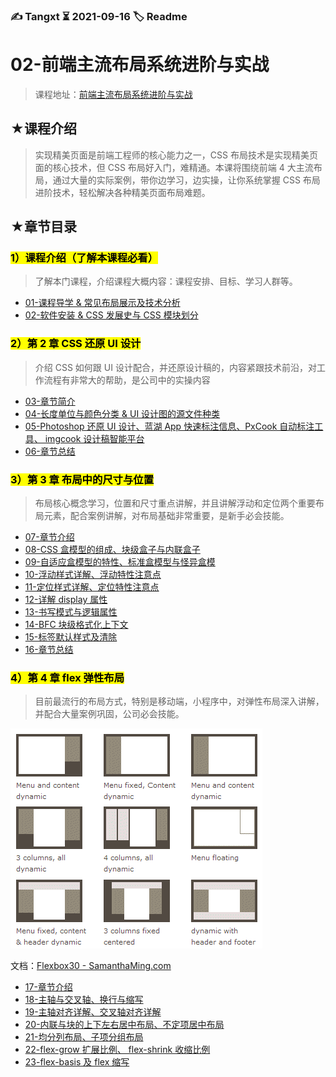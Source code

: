 ### ✍️ Tangxt ⏳ 2021-09-16 🏷️ Readme

# 02-前端主流布局系统进阶与实战

> 课程地址：[前端主流布局系统进阶与实战](https://coding.imooc.com/class/chapter/527.html#Anchor)

## ★课程介绍

> 实现精美页面是前端工程师的核心能力之一，CSS 布局技术是实现精美页面的核心技术，但 CSS 布局好入门，难精通。本课将围绕前端 4 大主流布局，通过大量的实际案例，带你边学习，边实操，让你系统掌握 CSS 布局进阶技术，轻松解决各种精美页面布局难题。

## ★章节目录

### <mark>1）课程介绍（了解本课程必看）</mark>

> 了解本门课程，介绍课程大概内容：课程安排、目标、学习人群等。

- [01-课程导学 & 常见布局展示及技术分析](./01.md)
- [02-软件安装 & CSS 发展史与 CSS 模块划分](./02.md)

### <mark>2）第 2 章 CSS 还原 UI 设计</mark>

> 介绍 CSS 如何跟 UI 设计配合，并还原设计稿的，内容紧跟技术前沿，对工作流程有非常大的帮助，是公司中的实操内容

- [03-章节简介](./03.md)
- [04-长度单位与颜色分类 & UI 设计图的源文件种类](./04.md)
- [05-Photoshop 还原 UI 设计、蓝湖 App 快速标注信息、PxCook 自动标注工具、 imgcook 设计稿智能平台](./05.md)
- [06-章节总结](./06.md)

### <mark>3）第 3 章 布局中的尺寸与位置</mark>

> 布局核心概念学习，位置和尺寸重点讲解，并且讲解浮动和定位两个重要布局元素，配合案例讲解，对布局基础非常重要，是新手必会技能。

- [07-章节介绍](./07.md)
- [08-CSS 盒模型的组成、块级盒子与内联盒子](./08.md)
- [09-自适应盒模型的特性、标准盒模型与怪异盒模](./09.md)
- [10-浮动样式详解、浮动特性注意点](./10.md)
- [11-定位样式详解、定位特性注意点](./11.md)
- [12-详解 display 属性](./12.md)
- [13-书写模式与逻辑属性](./13.md)
- [14-BFC 块级格式化上下文](./14.md)
- [15-标签默认样式及清除](./15.md)
- [16-章节总结](./16.md)

### <mark>4）第 4 章 flex 弹性布局</mark>

> 目前最流行的布局方式，特别是移动端，小程序中，对弹性布局深入讲解，并配合大量案例巩固，公司必会技能。

![常见布局](assets/img/2021-10-14-12-26-14.png)

文档：[Flexbox30 - SamanthaMing.com](https://www.samanthaming.com/flexbox30/)

- [17-章节介绍](./17.md)
- [18-主轴与交叉轴、换行与缩写](./18.md)
- [19-主轴对齐详解、交叉轴对齐详解](./19.md)
- [20-内联与块的上下左右居中布局、不定项居中布局](./20.md)
- [21-均分列布局、子项分组布局](./21.md)
- [22-flex-grow 扩展比例、 flex-shrink 收缩比例](./22.md)
- [23-flex-basis 及 flex 缩写](./23.md)